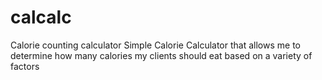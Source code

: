 # calcalc
Calorie counting calculator
Simple Calorie Calculator that allows me to determine how many calories my clients should eat based on a variety of factors
